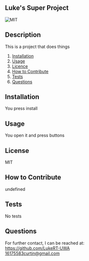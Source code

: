 
## Luke's Super Project

![MIT](https://img.shields.io/badge/MIT-Licensed-green)

## Description
This is a project that does things

1. [Installation](#Installation)
2. [Usage](#Usage)
3. [Licence](#Licence)
4. [How to Contribute](#How-to-Contribute)
5. [Tests](#Tests)
6. [Questions](#Questions)

## Installation
You press install

## Usage
You open it and press buttons

## License
MIT

## How to Contribute
undefined

## Tests
No tests

## Questions
For further contact, I can be reached at:  
https://github.com/LukeRT-UWA  
16175583curtin@gmail.com
